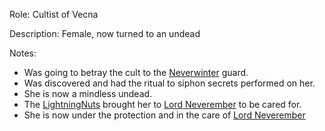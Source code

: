 Role: Cultist of Vecna 

Description: Female, now turned to an undead

Notes: 
- Was going to betray the cult to the [Neverwinter](<../../LOCATIONS/Material Plane/Faerun/Neverwinter.md>) guard.
- Was discovered and had the ritual to siphon secrets performed on her. 
- She is now a mindless undead. 
- The [LightningNuts](<../../PC's/LightningNuts.md>) brought her to [Lord Neverember](<../Lord Neverember.md>) to be cared for. 
- She is now under the protection and in the care of [Lord Neverember](<../Lord Neverember.md>)